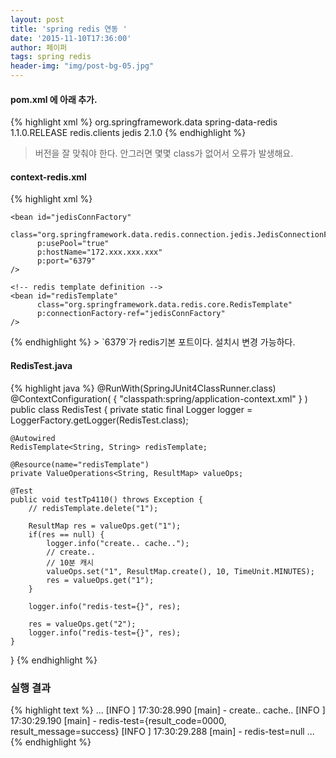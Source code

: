 ```yaml
---
layout: post
title: 'spring redis 연동 '
date: '2015-11-10T17:36:00'
author: 페이퍼
tags: spring redis
header-img: "img/post-bg-05.jpg"
---
```

#### pom.xml 에 아래 추가.
{% highlight xml %}
<dependency>
    <groupId>org.springframework.data</groupId>
    <artifactId>spring-data-redis</artifactId>
    <version>1.1.0.RELEASE</version>
</dependency>
<dependency>
    <groupId>redis.clients</groupId>
    <artifactId>jedis</artifactId>
    <version>2.1.0</version>
</dependency>
{% endhighlight %}
> 버전을 잘 맞춰야 한다. 안그러면 몇몇 class가 없어서 오류가 발생해요.


#### context-redis.xml
{% highlight xml %}
<?xml version="1.0" encoding="UTF-8"?>
<beans xmlns="http://www.springframework.org/schema/beans"
       xmlns:p="http://www.springframework.org/schema/p"
       xmlns:xsi="http://www.w3.org/2001/XMLSchema-instance"
       xsi:schemaLocation="http://www.springframework.org/schema/beans
    http://www.springframework.org/schema/beans/spring-beans-3.2.xsd">

    <bean id="jedisConnFactory"
          class="org.springframework.data.redis.connection.jedis.JedisConnectionFactory"
          p:usePool="true"
          p:hostName="172.xxx.xxx.xxx"
          p:port="6379"
    />

    <!-- redis template definition -->
    <bean id="redisTemplate"
          class="org.springframework.data.redis.core.RedisTemplate"
          p:connectionFactory-ref="jedisConnFactory"
    />
</beans>
{% endhighlight %}
> `6379`가 redis기본 포트이다. 설치시 변경 가능하다.

#### RedisTest.java
{% highlight java %}
@RunWith(SpringJUnit4ClassRunner.class)
@ContextConfiguration( {
        "classpath:spring/application-context.xml"
}
)
public class RedisTest {
    private static final Logger logger = LoggerFactory.getLogger(RedisTest.class);

    @Autowired
    RedisTemplate<String, String> redisTemplate;

    @Resource(name="redisTemplate")
    private ValueOperations<String, ResultMap> valueOps;

    @Test
    public void testTp4110() throws Exception {
        // redisTemplate.delete("1");

        ResultMap res = valueOps.get("1");
        if(res == null) {
            logger.info("create.. cache..");
            // create..
            // 10분 캐시
            valueOps.set("1", ResultMap.create(), 10, TimeUnit.MINUTES);
            res = valueOps.get("1");
        }

        logger.info("redis-test={}", res);

        res = valueOps.get("2");
        logger.info("redis-test={}", res);
    }
}
{% endhighlight %}


### 실행 결과
{% highlight text %}
...
[INFO ] 17:30:28.990 [main] - create.. cache..
[INFO ] 17:30:29.190 [main] - redis-test={result_code=0000, result_message=success}
[INFO ] 17:30:29.288 [main] - redis-test=null
...
{% endhighlight %}


